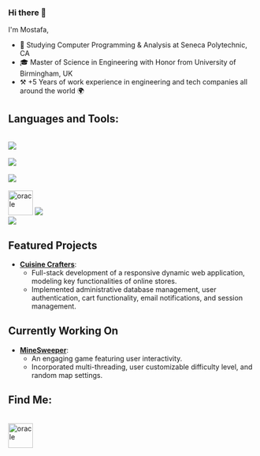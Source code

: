 ### Hi there 👋

I'm Mostafa,
<br>

<!--![](https://komarev.com/ghpvc/?username=most4f4)-->

- 🔭 Studying Computer Programming & Analysis at Seneca Polytechnic, CA
- 🎓 Master of Science in Engineering with Honor from University of Birmingham, UK
- ⚒️ +5 Years of work experience in engineering and tech companies all around the world 🌍

## Languages and Tools:

<p>
    <br>
    <img src="https://skillicons.dev/icons?i=py,java,cpp,c,swift,php" />
    <br>
    <br>
    <img src="https://skillicons.dev/icons?i=js,html,css,sass,nodejs,express" />
    <br>
    <br>
    <img src="https://skillicons.dev/icons?i=react,nextjs,angular,bootstrap,tailwind,wordpress" />
    <br>
    <br>
    <img src="https://icongr.am/devicon/oracle-original.svg?size=128&color=currentColor" alt="oracle" width="50" height="50"/> 
    <img src="https://skillicons.dev/icons?i=postgres,mongodb,git,aws,docker" />
    <br>
    <img src="https://skillicons.dev/icons?i=visualstudio,vscode,github" />
  </a>
</p>

## Featured Projects

- [**Cuisine Crafters**](https://cuisinecrafters.onrender.com/):
  - Full-stack development of a responsive dynamic web application, modeling key functionalities of online stores.
  - Implemented administrative database management, user authentication, cart functionality, email notifications, and session management.

## Currently Working On

- [**MineSweeper**](https://github.com/most4f4/CPP_MineSweeper):
  - An engaging game featuring user interactivity.
  - Incorporated multi-threading, user customizable difficulty level, and random map settings.

## Find Me:

<br>
<a href="https://www.linkedin.com/in/mostafa-shah/"><img src="https://icongr.am/devicon/linkedin-original.svg?size=128&color=currentColor" alt="oracle" width="50" height="50"/></a>
